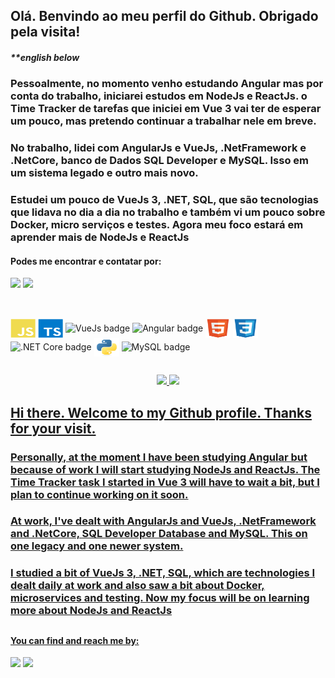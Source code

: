 ## Olá. Benvindo ao meu perfil do Github. Obrigado pela visita!
##### **english below

### Pessoalmente, no momento venho estudando Angular mas por conta do trabalho, iniciarei estudos em NodeJs e ReactJs. o Time Tracker de tarefas que iniciei em Vue 3 vai ter de esperar um pouco, mas pretendo continuar a trabalhar nele em breve.

<!-- ### Pessoalmente, atualmente trabalhando em um Time Tracker de tarefas que tem por objetivo contabilizar o tempo gasto em cada tarefa em execução ou que foi executada. Esse projetinho veio como ideia a partir de um curso de VueJs 3 da Alura. Esse projeto teve início para melhorar meus conhecimentos em Vue 3. --> 

### No trabalho, lidei com AngularJs e VueJs, .NetFramework e .NetCore, banco de Dados SQL Developer e MySQL. Isso em um sistema legado e outro mais novo.

### Estudei um pouco de VueJs 3, .NET, SQL, que são tecnologias que lidava no dia a dia no trabalho e também vi um pouco sobre Docker, micro serviços e testes. Agora meu foco estará em aprender mais de NodeJs e ReactJs

#### Podes me encontrar e contatar por:

<div> 
  <a href="https://www.linkedin.com/in/jonathan-babo" target="_blank"><img src="https://img.shields.io/badge/-LinkedIn-%230077B5?style=for-the-badge&logo=linkedin&logoColor=white" target="_blank"></a>
  <a href="mailto:jbabo@protonmail.com" target="_blank"><img src="https://img.shields.io/badge/ProtonMail-8B89CC?style=for-the-badge&logo=protonmail&logoColor=white" target="_blank"></a>
</div>

##

<div style="display: inline_block"><br>
  <img align="center" alt="Javascript badge" height="30" width="40" src="https://raw.githubusercontent.com/devicons/devicon/master/icons/javascript/javascript-plain.svg">
  <img align="center" alt="Typescript badge" height="30" width="40" src="https://raw.githubusercontent.com/devicons/devicon/master/icons/typescript/typescript-plain.svg">
  <img align="center" alt="VueJs badge" height="30" width="40" src="https://cdn.jsdelivr.net/gh/devicons/devicon/icons/vuejs/vuejs-original.svg">
  <img align="center" alt="Angular badge" height="30" width="40" src="https://cdn.jsdelivr.net/gh/devicons/devicon/icons/angularjs/angularjs-original.svg">
  <img align="center" alt="HTML badge" height="30" width="40" src="https://raw.githubusercontent.com/devicons/devicon/master/icons/html5/html5-original.svg">
  <img align="center" alt="CSS badge" height="30" width="40" src="https://raw.githubusercontent.com/devicons/devicon/master/icons/css3/css3-original.svg">
  <img align="center" alt=".NET Core badge" height="30" width="40" src="https://cdn.jsdelivr.net/gh/devicons/devicon/icons/dotnetcore/dotnetcore-original.svg">
  <img align="center" alt="Rafa-Python" height="30" width="40" src="https://raw.githubusercontent.com/devicons/devicon/master/icons/python/python-original.svg">
  <img align="center" alt="MySQL badge" height="30" width="40" src="https://cdn.jsdelivr.net/gh/devicons/devicon/icons/mysql/mysql-plain-wordmark.svg">
</div>

##

<div align="center">
  <a href="https://github.com/jcbabo">
  <img height="200em" src="https://github-readme-stats.vercel.app/api?username=jcbabo&PAT_1&show_icons=true&theme=vue-dark&include_all_commits=true&count_private=true"/>
  <img height="200em" src="https://github-readme-stats.vercel.app/api/top-langs/?username=jcbabo&PAT_1&layout=compact&theme=vue-dark"/>
</div>

## Hi there. Welcome to my Github profile. Thanks for your visit.

### Personally, at the moment I have been studying Angular but because of work I will start studying NodeJs and ReactJs. The Time Tracker task I started in Vue 3 will have to wait a bit, but I plan to continue working on it soon.

<!-- ### Personally, I am currently working on a Task Time Tracker that aims to track the time spent on each task that is running or has been run. This project came as an idea from a VueJs 3 training at Alura. This project was started to improve my knowledge in Vue 3. -->

### At work, I've dealt with AngularJs and VueJs, .NetFramework and .NetCore, SQL Developer Database and MySQL. This on one legacy and one newer system.

### I studied a bit of VueJs 3, .NET, SQL, which are technologies I dealt daily at work and also saw a bit about Docker, microservices and testing. Now my focus will be on learning more about NodeJs and ReactJs

##

#### You can find and reach me by:

<div> 
  <a href="https://www.linkedin.com/in/jonathan-babo" target="_blank"><img src="https://img.shields.io/badge/-LinkedIn-%230077B5?style=for-the-badge&logo=linkedin&logoColor=white" target="_blank"></a>
  <a href="mailto:jbabo@protonmail.com" target="_blank"><img src="https://img.shields.io/badge/ProtonMail-8B89CC?style=for-the-badge&logo=protonmail&logoColor=white" target="_blank"></a>
</div>
